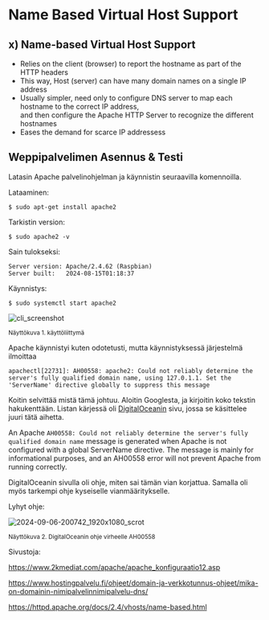 
# Name Based Virtual Host Support

## x) Name-based Virtual Host Support

- Relies on the client (browser) to report the hostname as part of the HTTP headers
- This way, Host (server) can have many domain names on a single IP address
- Usually simpler, need only to configure DNS server to map each hostname to the correct IP address, <br>
  and then configure the Apache HTTP Server to recognize the different hostnames
- Eases the demand for scarce IP addressess

## Weppipalvelimen Asennus & Testi

Latasin Apache palvelinohjelman ja käynnistin seuraavilla komennoilla.

Lataaminen:

    $ sudo apt-get install apache2

Tarkistin version:

    $ sudo apache2 -v

Sain tulokseksi:
  
    Server version: Apache/2.4.62 (Raspbian)
    Server built:   2024-08-15T01:18:37

Käynnistys:

    $ sudo systemctl start apache2

![cli_screenshot](https://github.com/user-attachments/assets/66758ff4-95b3-447a-8567-02b5073f9e8b)

<sub>Näyttökuva 1. käyttöliittymä</sub>

Apache käynnistyi kuten odotetusti, mutta käynnistyksessä järjestelmä ilmoittaa

`apachectl[22731]: AH00558: apache2: Could not reliably determine the server's fully qualified domain name, using 127.0.1.1. Set the 'ServerName' directive globally to suppress this message`

Koitin selvittää mistä tämä johtuu. Aloitin Googlesta, ja kirjoitin koko tekstin hakukenttään. Listan kärjessä oli [DigitalOceanin](https://www.digitalocean.com/community/tutorials/apache-configuration-error-ah00558-could-not-reliably-determine-the-server-s-fully-qualified-domain-name) sivu, jossa se käsittelee juuri tätä aihetta.
<br>

An Apache `AH00558: Could not reliably determine the server's fully qualified domain name` message is generated when Apache is not configured with a global ServerName directive. The message is mainly for informational purposes, and an AH00558 error will not prevent Apache from running correctly.

DigitalOceanin sivulla oli ohje, miten sai tämän vian korjattua. Samalla oli myös tarkempi ohje kyseiselle vianmääritykselle.

Lyhyt ohje:

![2024-09-06-200742_1920x1080_scrot](https://github.com/user-attachments/assets/1fa5bc40-4ab9-45a4-b55b-180275129ea7)

<sub>Näyttökuva 2. DigitalOceanin ohje virheelle AH00558</sub>


Sivustoja:

https://www.2kmediat.com/apache/apache_konfiguraatio12.asp

https://www.hostingpalvelu.fi/ohjeet/domain-ja-verkkotunnus-ohjeet/mika-on-domainin-nimipalvelinnimipalvelu-dns/

https://httpd.apache.org/docs/2.4/vhosts/name-based.html
